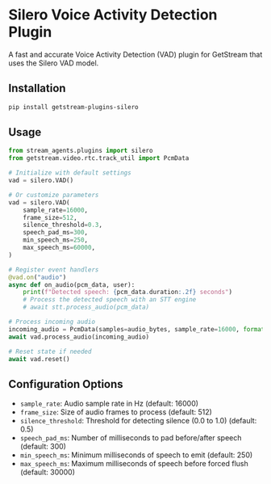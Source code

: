 # Silero Voice Activity Detection Plugin

A fast and accurate Voice Activity Detection (VAD) plugin for GetStream that uses the Silero VAD model.

## Installation

```bash
pip install getstream-plugins-silero
```

## Usage

```python
from stream_agents.plugins import silero
from getstream.video.rtc.track_util import PcmData

# Initialize with default settings
vad = silero.VAD()

# Or customize parameters
vad = silero.VAD(
    sample_rate=16000,
    frame_size=512,
    silence_threshold=0.3,
    speech_pad_ms=300,
    min_speech_ms=250,
    max_speech_ms=60000,
)

# Register event handlers
@vad.on("audio")
async def on_audio(pcm_data, user):
    print(f"Detected speech: {pcm_data.duration:.2f} seconds")
    # Process the detected speech with an STT engine
    # await stt.process_audio(pcm_data)

# Process incoming audio
incoming_audio = PcmData(samples=audio_bytes, sample_rate=16000, format="s16")
await vad.process_audio(incoming_audio)

# Reset state if needed
await vad.reset()
```

## Configuration Options

- `sample_rate`: Audio sample rate in Hz (default: 16000)
- `frame_size`: Size of audio frames to process (default: 512)
- `silence_threshold`: Threshold for detecting silence (0.0 to 1.0) (default: 0.5)
- `speech_pad_ms`: Number of milliseconds to pad before/after speech (default: 300)
- `min_speech_ms`: Minimum milliseconds of speech to emit (default: 250)
- `max_speech_ms`: Maximum milliseconds of speech before forced flush (default: 30000)
